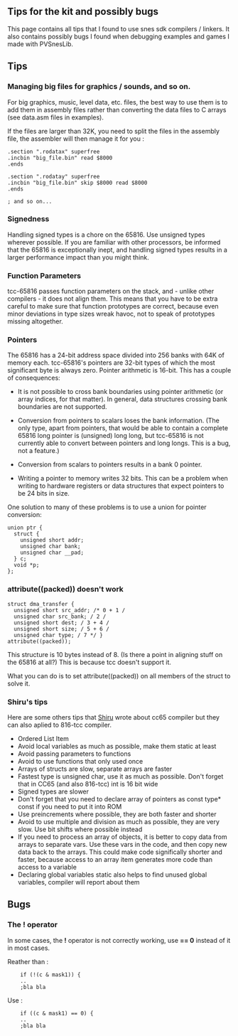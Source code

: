 ## Tips for the kit and possibly bugs

This page contains all tips that I found to use snes sdk compilers / linkers. It also contains possibly bugs I found when debugging examples and games I made with PVSnesLib.

## Tips

### Managing big files for graphics / sounds, and so on.

For big graphics, music, level data, etc. files, the best way to use them is to add them in assembly files rather than converting the data files to C arrays (see data.asm files in examples).  

If the files are larger than 32K, you need to split the files in the assembly file, the assembler will then manage it for you : 

```
.section ".rodatax" superfree
.incbin "big_file.bin" read $8000
.ends

.section ".rodatay" superfree
.incbin "big_file.bin" skip $8000 read $8000
.ends

; and so on... 
```

### Signedness

Handling signed types is a chore on the 65816. Use unsigned types wherever possible. If you are familiar with other processors, be informed that the 65816 is exceptionally inept, and handling signed types results in a larger performance impact than you might think. 

### Function Parameters

tcc-65816 passes function parameters on the stack, and - unlike other compilers - it does not align them. This means that you have to be extra careful to make sure that function prototypes are correct, because even minor deviations in type sizes wreak havoc, not to speak of prototypes missing altogether. 

### Pointers

The 65816 has a 24-bit address space divided into 256 banks with 64K of memory each. tcc-65816's pointers are 32-bit types of which the most significant byte is always zero. Pointer arithmetic is 16-bit. This has a couple of consequences:  

* It is not possible to cross bank boundaries using pointer arithmetic (or array indices, for that matter). In general, data structures crossing bank boundaries are not supported.  
   
* Conversion from pointers to scalars loses the bank information. (The only type, apart from pointers, that would be able to contain a complete 65816 long pointer is (unsigned) long long, but tcc-65816 is not currently able to convert between pointers and long longs. This is a bug, not a feature.)  
    
* Conversion from scalars to pointers results in a bank 0 pointer.  
    
* Writing a pointer to memory writes 32 bits. This can be a problem when writing to hardware registers or data structures that expect pointers to be 24 bits in size.  

One solution to many of these problems is to use a union for pointer conversion:  

```
union ptr {
  struct {
    unsigned short addr;
    unsigned char bank;
    unsigned char __pad;
  } c;
  void *p;
};
```

### __attribute__((packed)) doesn't work

```
struct dma_transfer { 
  unsigned short src_addr; /* 0 + 1 / 
  unsigned char src_bank; / 2 / 
  unsigned short dest; / 3 + 4 / 
  unsigned short size; / 5 + 6 / 
  unsigned char type; / 7 */ } 
attribute((packed));
```

This structure is 10 bytes instead of 8. (Is there a point in aligning stuff on the 65816 at all?)
This is because tcc doesn't support it.

What you can do is to set attribute((packed)) on all members of the struct to solve it.

### Shiru's tips

Here are some others tips that [Shiru](http://shiru.untergrund.net/articles/programming_nes_games_in_c.htm) wrote about cc65 compiler but they can also aplied to 816-tcc compiler.  
* Ordered List Item
* Avoid local variables as much as possible, make them static at least 
* Avoid passing parameters to functions 
* Avoid to use functions that only used once 
* Arrays of structs are slow, separate arrays are faster 
* Fastest type is unsigned char, use it as much as possible. Don't forget that in CC65 (and also 816-tcc) int is 16 bit wide 
* Signed types are slower 
* Don't forget that you need to declare array of pointers as const type* const if you need to put it into ROM 
* Use preincrements where possible, they are both faster and shorter 
* Avoid to use multiple and division as much as possible, they are very slow. Use bit shifts where possible instead 
* If you need to process an array of objects, it is better to copy data from arrays to separate vars. Use these vars in the code, and then copy new data back to the arrays. This could make code significally shorter and faster, because access to an array item generates more code than access to a variable 
* Declaring global variables static also helps to find unused global variables, compiler will report about them  

## Bugs

### The ! operator

In some cases, the **!** operator is not correctly working, use **== 0** instead of it in most cases.

Reather than :
```
    if (!(c & mask1)) {
    ..
    ;bla bla
```

Use :
```
    if ((c & mask1) == 0) {
    ..
    ;bla bla
```
